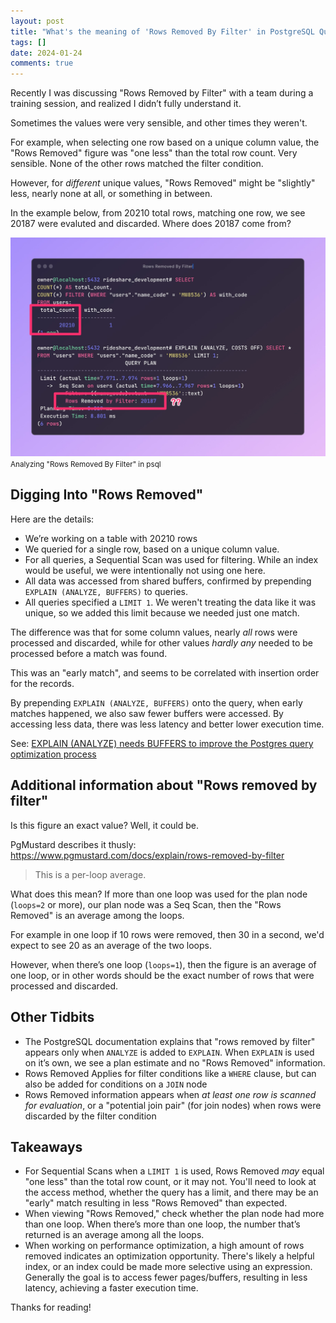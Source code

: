 ```yaml
---
layout: post
title: "What's the meaning of 'Rows Removed By Filter' in PostgreSQL Query Plans?"
tags: []
date: 2024-01-24
comments: true
---
```


Recently I was discussing "Rows Removed by Filter" with a team during a training session, and realized I didn’t fully understand it.

Sometimes the values were very sensible, and other times they weren't.

For example, when selecting one row based on a unique column value, the "Rows Removed" figure was "one less" than the total row count. Very sensible. None of the other rows matched the filter condition.

However, for *different* unique values, "Rows Removed" might be "slightly" less, nearly none at all, or something in between.

In the example below, from 20210 total rows, matching one row, we see 20187 were evaluted and discarded. Where does 20187 come from?

![Analyzing Rows Removed by Filter in psql](/assets/images/posts/query-code.jpg)
<small>Analyzing "Rows Removed By Filter" in psql</small>

## Digging Into "Rows Removed"
Here are the details:

- We’re working on a table with 20210 rows
- We queried for a single row, based on a unique column value.
- For all queries, a Sequential Scan was used for filtering. While an index would be useful, we were intentionally not using one here.
- All data was accessed from shared buffers, confirmed by prepending `EXPLAIN (ANALYZE, BUFFERS)` to queries.
- All queries specified a `LIMIT 1`. We weren't treating the data like it was unique, so we added this limit because we needed just one match.

The difference was that for some column values, nearly *all* rows were processed and discarded, while for other values *hardly any* needed to be processed before a match was found.

This was an "early match", and seems to be correlated with insertion order for the records.

By prepending `EXPLAIN (ANALYZE, BUFFERS)` onto the query, when early matches happened, we also saw fewer buffers were accessed. By accessing less data, there was less latency and better lower execution time.

See: [EXPLAIN (ANALYZE) needs BUFFERS to improve the Postgres query optimization process](https://postgres.ai/blog/20220106-explain-analyze-needs-buffers-to-improve-the-postgres-query-optimization-process)

## Additional information about "Rows removed by filter"
Is this figure an exact value? Well, it could be.

PgMustard describes it thusly: <https://www.pgmustard.com/docs/explain/rows-removed-by-filter>

> This is a per-loop average.

What does this mean? If more than one loop was used for the plan node (`loops=2` or more), our plan node was a Seq Scan, then the "Rows Removed" is an average among the loops.

For example in one loop if 10 rows were removed, then 30 in a second, we'd expect to see 20 as an average of the two loops.

However, when there’s one loop (`loops=1`), then the figure is an average of one loop, or in other words should be the exact number of rows that were processed and discarded.

## Other Tidbits
- The PostgreSQL documentation explains that "rows removed by filter" appears only when `ANALYZE` is added to `EXPLAIN`. When `EXPLAIN` is used on it’s own, we see a plan estimate and no "Rows Removed" information.
- Rows Removed Applies for filter conditions like a `WHERE` clause, but can also be added for conditions on a `JOIN` node
- Rows Removed information appears when *at least one row is scanned for evaluation*, or a "potential join pair" (for join nodes) when rows were discarded by the filter condition

## Takeaways
- For Sequential Scans when a `LIMIT 1` is used, Rows Removed *may* equal "one less" than the total row count, or it may not. You'll need to look at the access method, whether the query has a limit, and there may be an "early" match resulting in less "Rows Removed" than expected.
- When viewing "Rows Removed," check whether the plan node had more than one loop. When there’s more than one loop, the number that’s returned is an average among all the loops.
- When working on performance optimization, a high amount of rows removed indicates an optimization opportunity. There's likely a helpful index, or an index could be made more selective using an expression. Generally the goal is to access fewer pages/buffers, resulting in less latency, achieving a faster execution time.

Thanks for reading!
